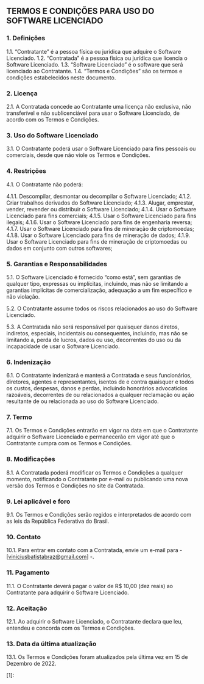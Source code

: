 ## TERMOS E CONDIÇÕES PARA USO DO SOFTWARE LICENCIADO

### 1. Definições

1.1. “Contratante” é a pessoa física ou jurídica que adquire o Software Licenciado.
1.2. “Contratada” é a pessoa física ou jurídica que licencia o Software Licenciado.
1.3. “Software Licenciado” é o software que será licenciado ao Contratante.
1.4. “Termos e Condições” são os termos e condições estabelecidos neste documento.

### 2. Licença

2.1. A Contratada concede ao Contratante uma licença não exclusiva, não transferível e não sublicenciável para usar o Software Licenciado, de acordo com os Termos e Condições.

### 3. Uso do Software Licenciado

3.1. O Contratante poderá usar o Software Licenciado para fins pessoais ou comerciais, desde que não viole os Termos e Condições.

### 4. Restrições

4.1. O Contratante não poderá:

4.1.1. Descompilar, desmontar ou decompilar o Software Licenciado;
4.1.2. Criar trabalhos derivados do Software Licenciado;
4.1.3. Alugar, emprestar, vender, revender ou distribuir o Software Licenciado;
4.1.4. Usar o Software Licenciado para fins comerciais;
4.1.5. Usar o Software Licenciado para fins ilegais;
4.1.6. Usar o Software Licenciado para fins de engenharia reversa;
4.1.7. Usar o Software Licenciado para fins de mineração de criptomoedas;
4.1.8. Usar o Software Licenciado para fins de mineração de dados;
4.1.9. Usar o Software Licenciado para fins de mineração de criptomoedas ou dados em conjunto com outros softwares;

### 5. Garantias e Responsabilidades

5.1. O Software Licenciado é fornecido “como está”, sem garantias de qualquer tipo, expressas ou implícitas, incluindo, mas não se limitando a garantias implícitas de comercialização, adequação a um fim específico e não violação.

5.2. O Contratante assume todos os riscos relacionados ao uso do Software Licenciado.

5.3. A Contratada não será responsável por quaisquer danos diretos, indiretos, especiais, incidentais ou consequentes, incluindo, mas não se limitando a, perda de lucros, dados ou uso, decorrentes do uso ou da incapacidade de usar o Software Licenciado.

### 6. Indenização

6.1. O Contratante indenizará e manterá a Contratada e seus funcionários, diretores, agentes e representantes, isentos de e contra quaisquer e todos os custos, despesas, danos e perdas, incluindo honorários advocatícios razoáveis, decorrentes de ou relacionados a qualquer reclamação ou ação resultante de ou relacionada ao uso do Software Licenciado.

### 7. Termo

7.1. Os Termos e Condições entrarão em vigor na data em que o Contratante adquirir o Software Licenciado e permanecerão em vigor até que o Contratante cumpra com os Termos e Condições.

### 8. Modificações

8.1. A Contratada poderá modificar os Termos e Condições a qualquer momento, notificando o Contratante por e-mail ou publicando uma nova versão dos Termos e Condições no site da Contratada.

### 9. Lei aplicável e foro

9.1. Os Termos e Condições serão regidos e interpretados de acordo com as leis da República Federativa do Brasil.

### 10. Contato

10.1. Para entrar em contato com a Contratada, envie um e-mail para - [viniciusbatistabraz@gmail.com] -.

### 11. Pagamento

11.1. O Contratante deverá pagar o valor de R$ 10,00 (dez reais) ao Contratante para adquirir o Software Licenciado.

### 12. Aceitação

12.1. Ao adquirir o Software Licenciado, o Contratante declara que leu, entendeu e concorda com os Termos e Condições.

### 13. Data da última atualização

13.1. Os Termos e Condições foram atualizados pela última vez em 15 de Dezembro de 2022.

[1]:
